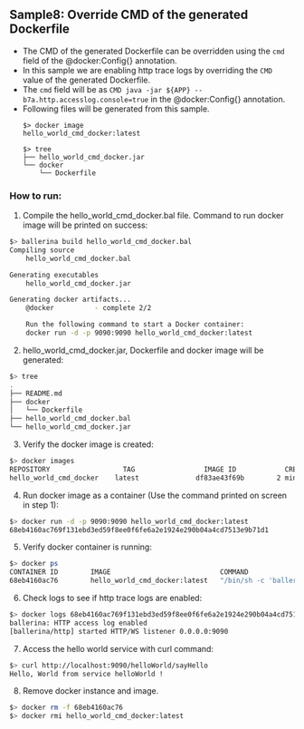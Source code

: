 ## Sample8: Override CMD of the generated Dockerfile

- The CMD of the generated Dockerfile can be overridden using the `cmd` field of the @docker:Config{} annotation. 
- In this sample we are enabling http trace logs by overriding the `CMD` value of the generated Dockerfile. 
- The `cmd` field will be as `CMD java -jar ${APP} --b7a.http.accesslog.console=true` in the @docker:Config{} annotation.
- Following files will be generated from this sample.
    ``` 
    $> docker image
    hello_world_cmd_docker:latest
    
    $> tree
    ├── hello_world_cmd_docker.jar
    └── docker
        └── Dockerfile
    ```
### How to run:

1. Compile the  hello_world_cmd_docker.bal file. Command to run docker image will be printed on success:
```bash
$> ballerina build hello_world_cmd_docker.bal
Compiling source
	hello_world_cmd_docker.bal

Generating executables
	hello_world_cmd_docker.jar

Generating docker artifacts...
	@docker 		 - complete 2/2

	Run the following command to start a Docker container:
	docker run -d -p 9090:9090 hello_world_cmd_docker:latest
```

2. hello_world_cmd_docker.jar, Dockerfile and docker image will be generated: 
```bash
$> tree
.
├── README.md
├── docker
│   └── Dockerfile
├── hello_world_cmd_docker.bal
└── hello_world_cmd_docker.jar
```

3. Verify the docker image is created:
```bash
$> docker images
REPOSITORY                  TAG                 IMAGE ID            CREATED             SIZE
hello_world_cmd_docker    latest              df83ae43f69b        2 minutes ago        102MB

```

4. Run docker image as a container (Use the command printed on screen in step 1):
```bash
$> docker run -d -p 9090:9090 hello_world_cmd_docker:latest
68eb4160ac769f131ebd3ed59f8ee0f6fe6a2e1924e290b04a4cd7513e9b71d1
```

5. Verify docker container is running:
```bash
$> docker ps
CONTAINER ID        IMAGE                           COMMAND                  CREATED              STATUS              PORTS                    NAMES
68eb4160ac76        hello_world_cmd_docker:latest   "/bin/sh -c 'balleri…"   About a minute ago   Up About a minute   0.0.0.0:9090->9090/tcp   vigilant_swartz

```

6. Check logs to see if http trace logs are enabled:
```bash
$> docker logs 68eb4160ac769f131ebd3ed59f8ee0f6fe6a2e1924e290b04a4cd7513e9b71d1
ballerina: HTTP access log enabled
[ballerina/http] started HTTP/WS listener 0.0.0.0:9090
```

7. Access the hello world service with curl command:
```bash
$> curl http://localhost:9090/helloWorld/sayHello
Hello, World from service helloWorld !
```

8. Remove docker instance and image.
```bash
$> docker rm -f 68eb4160ac76
$> docker rmi hello_world_cmd_docker:latest
```